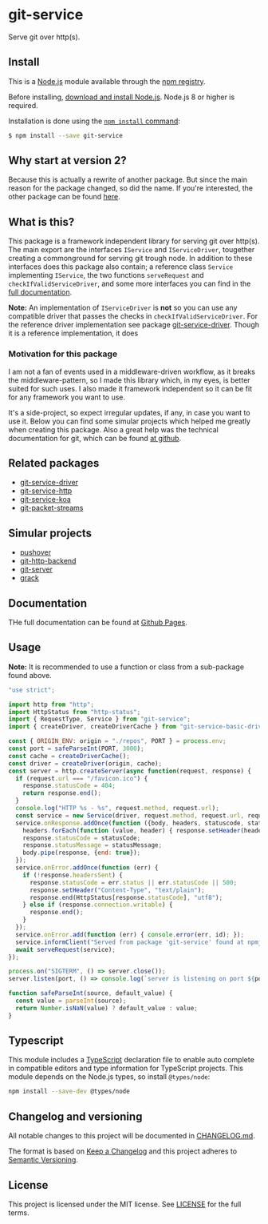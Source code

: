 # git-service

Serve git over http(s).

## Install
This is a [Node.js](https://nodejs.org/en/) module available through the
[npm registry](https://www.npmjs.com/).

Before installing, [download and install Node.js](https://nodejs.org/en/download/).
Node.js 8 or higher is required.

Installation is done using the
[`npm install` command](https://docs.npmjs.com/getting-started/installing-npm-packages-locally):

```sh
$ npm install --save git-service
```

## Why start at version 2?

Because this is actually a rewrite of another package. But since the main reason for the
package changed, so did the name. If you're interested, the other package can be found
[here](.).

## What is this?

This package is a framework independent library for serving git over http(s).
The main export are the interfaces `IService` and `IServiceDriver`, tougether
creating a commonground for serving git trough node.
In addition to these interfaces does this package also contain;
a reference class `Service` implementing `IService`, the two functions `serveRequest` and `checkIfValidServiceDriver`, and some more interfaces you can find in the [full documentation](.).

**Note:** An implementation of `IServiceDriver` is **not** so you can use any compatible driver that passes the checks in `checkIfValidServiceDriver`. For the reference driver implementation see package [git-service-driver](.). Though it is a reference implementation, it does

### Motivation for this package

I am not a fan of events used in a middleware-driven workflow, as it breaks the
middleware-pattern, so I made this library which, in my eyes, is better suited for such
uses. I also made it framework independent so it can be fit for any framework you want to
use.

It's a side-project, so expect irregular updates, if any, in case you want to use it.
Below you can find some simular projects which helped me greatly when creating this
package. Also a great help was the technical documentation for git, which can be found
[at github](https://github.com/git/git/blob/master/Documentation/technical).

## Related packages

- [git-service-driver](.)
- [git-service-http](.)
- [git-service-koa](.)
- [git-packet-streams](.)

## Simular projects

- [pushover](https://github.com/substack/pushover)
- [git-http-backend](https://github.com/substack/git-http-backend)
- [git-server](.)
- [grack](.)

## Documentation

THe full documentation can be found at [Github Pages](.).

## Usage

**Note:** It is recommended to use a function or class from a sub-package found above.

```js
"use strict";

import http from "http";
import HttpStatus from "http-status";
import { RequestType, Service } from "git-service";
import { createDriver, createDriverCache } from "git-service-basic-drivers";

const { ORIGIN_ENV: origin = "./repos", PORT } = process.env;
const port = safeParseInt(PORT, 3000);
const cache = createDriverCache();
const driver = createDriver(origin, cache);
const server = http.createServer(async function(request, response) {
  if (request.url === "/favicon.ico") {
    response.statusCode = 404;
    return response.end();
  }
  console.log("HTTP %s - %s", request.method, request.url);
  const service = new Service(driver, request.method, request.url, request.headers, request);
  service.onResponse.addOnce(function ({body, headers, statuscode, statusMessage}) {
    headers.forEach(function (value, header) { response.setHeader(header, value); });
    response.statusCode = statusCode;
    response.statusMessage = statusMessage;
    body.pipe(response, {end: true});
  });
  service.onError.addOnce(function (err) {
    if (!response.headersSent) {
      response.statusCode = err.status || err.statusCode || 500;
      response.setHeader("Content-Type", "text/plain");
      response.end(HttpStatus[response.statusCode], "utf8");
    } else if (response.connection.writable) {
      response.end();
    }
  });
  service.onError.add(function (err) { console.error(err, id); });
  service.informClient("Served from package 'git-service' found at npmjs.com");
  await serveRequest(service);
});

process.on("SIGTERM", () => server.close());
server.listen(port, () => console.log(`server is listening on port ${port}`));

function safeParseInt(source, default_value) {
  const value = parseInt(source);
  return Number.isNaN(value) ? default_value : value;
}
```

## Typescript

This module includes a [TypeScript](https://www.typescriptlang.org/)
declaration file to enable auto complete in compatible editors and type
information for TypeScript projects. This module depends on the Node.js
types, so install `@types/node`:

```sh
npm install --save-dev @types/node
```

## Changelog and versioning

All notable changes to this project will be documented in [CHANGELOG.md](./CHANGELOG.md).

The format is based on [Keep a Changelog](http://keepachangelog.com/en/1.0.0/)
and this project adheres to [Semantic Versioning](http://semver.org/spec/v2.0.0.html).

## License

This project is licensed under the MIT license. See [LICENSE](./LICENSE) for the full terms.
